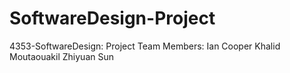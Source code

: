 # SoftwareDesign-Project
4353-SoftwareDesign: Project
Team Members:
Ian Cooper
Khalid Moutaouakil
Zhiyuan Sun
